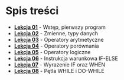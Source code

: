 # Spis treści
* **[Lekcja 01](https://github.com/michniedz/KotlinNauka/tree/main/Lekcja01)** - Wstęp, pierwszy program
* **[Lekcja 02](https://github.com/michniedz/KotlinNauka/tree/main/Lekcja02)** - Zmienne, typy danych
* **[Lekcja 03](https://github.com/michniedz/KotlinNauka/tree/main/Lekcja03)** - Operatory arytmetyczne
* **[Lekcja 04](https://github.com/michniedz/KotlinNauka/tree/main/Lekcja04)** - Operatory porównania
* **[Lekcja 05](https://github.com/michniedz/KotlinNauka/tree/main/Lekcja05)** - Operatory logiczne
* **[Lekcja 06](https://github.com/michniedz/KotlinNauka/tree/main/Lekcja06)** - Instrukcja warunkowa IF-ELSE
* **[Lekcja 07](https://github.com/michniedz/KotlinNauka/tree/main/Lekcja07)** - Wyrazenie IF oraz WHEN
* **[Lekcja 08](https://github.com/michniedz/KotlinNauka/tree/main/Lekcja08)** - Pętla WHILE i DO-WHILE
